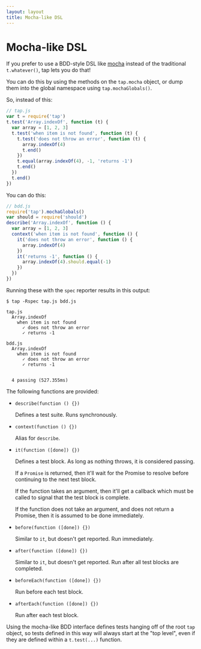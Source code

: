 ```yaml
---
layout: layout
title: Mocha-like DSL
---
```


# Mocha-like DSL

If you prefer to use a BDD-style DSL like
[mocha](http://mochajs.org/) instead of the traditional
`t.whatever()`, tap lets you do that!

You can do this by using the methods on the `tap.mocha` object, or
dump them into the global namespace using `tap.mochaGlobals()`.

So, instead of this:

```javascript
// tap.js
var t = require('tap')
t.test('Array.indexOf', function (t) {
  var array = [1, 2, 3]
  t.test('when item is not found', function (t) {
    t.test('does not throw an error', function (t) {
      array.indexOf(4)
      t.end()
    })
    t.equal(array.indexOf(4), -1, 'returns -1')
    t.end()
  })
  t.end()
})
```

You can do this:

```javascript
// bdd.js
require('tap').mochaGlobals()
var should = require('should')
describe('Array.indexOf', function () {
  var array = [1, 2, 3]
  context('when item is not found', function () {
    it('does not throw an error', function () {
      array.indexOf(4)
    })
    it('returns -1', function () {
      array.indexOf(4).should.equal(-1)
    })
  })
})
```

Running these with the `spec` reporter results in this output:

```
$ tap -Rspec tap.js bdd.js

tap.js
  Array.indexOf
    when item is not found
      ✓ does not throw an error
      ✓ returns -1

bdd.js
  Array.indexOf
    when item is not found
      ✓ does not throw an error
      ✓ returns -1


  4 passing (527.355ms)
```

The following functions are provided:

* `describe(function () {})`

    Defines a test suite.  Runs synchronously.

* `context(function () {})`

    Alias for `describe`.

* `it(function ([done]) {})`

    Defines a test block.  As long as nothing throws, it is considered
    passing.

    If a `Promise` is returned, then it'll wait for the Promise to
    resolve before continuing to the next test block.

    If the function takes an argument, then it'll get a callback which
    must be called to signal that the test block is complete.

    If the function does not take an argument, and does not return a
    Promise, then it is assumed to be done immediately.

* `before(function ([done]) {})`

    Similar to `it`, but doesn't get reported.  Run immediately.

* `after(function ([done]) {})`

    Similar to `it`, but doesn't get reported.  Run after all test
    blocks are completed.

* `beforeEach(function ([done]) {})`

    Run before each test block.

* `afterEach(function ([done]) {})`

    Run after each test block.

Using the mocha-like BDD interface defines tests hanging off of the
root `tap` object, so tests defined in this way will always start at
the "top level", even if they are defined within a `t.test(...)`
function.
